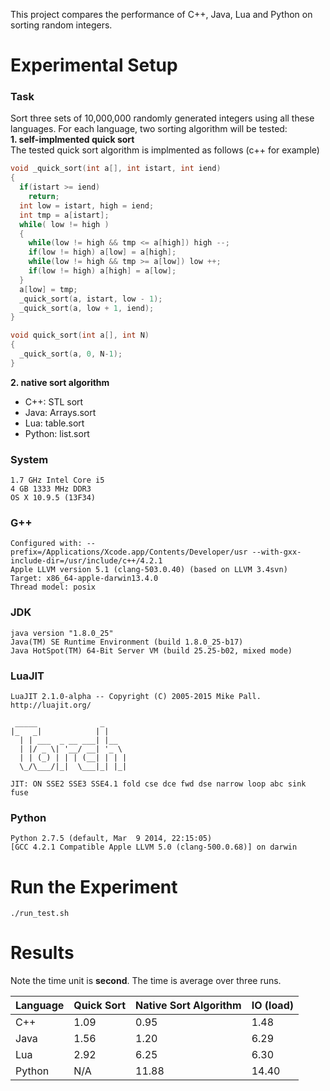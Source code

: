 
This project compares the performance of C++, Java, Lua and Python on sorting random integers.

# Experimental Setup
### Task
Sort three sets of 10,000,000 randomly generated integers using all these languages.
For each language, two sorting algorithm will be tested:<br />
**1. self-implmented quick sort** <br /> 
The tested quick sort algorithm is implmented as follows (c++ for example)
```c++
void _quick_sort(int a[], int istart, int iend)
{
  if(istart >= iend)
    return;
  int low = istart, high = iend;
  int tmp = a[istart];
  while( low != high )
  {
    while(low != high && tmp <= a[high]) high --;
    if(low != high) a[low] = a[high];
    while(low != high && tmp >= a[low]) low ++;
    if(low != high) a[high] = a[low];
  }
  a[low] = tmp;
  _quick_sort(a, istart, low - 1);
  _quick_sort(a, low + 1, iend);
}

void quick_sort(int a[], int N)
{
  _quick_sort(a, 0, N-1);
}
```

**2. native sort algorithm** <br /> 
* C++: STL sort
* Java: Arrays.sort
* Lua: table.sort
* Python: list.sort


### System
```
1.7 GHz Intel Core i5
4 GB 1333 MHz DDR3
OS X 10.9.5 (13F34)
```

### G++
```
Configured with: --prefix=/Applications/Xcode.app/Contents/Developer/usr --with-gxx-include-dir=/usr/include/c++/4.2.1
Apple LLVM version 5.1 (clang-503.0.40) (based on LLVM 3.4svn)
Target: x86_64-apple-darwin13.4.0
Thread model: posix
```

### JDK
```
java version "1.8.0_25"
Java(TM) SE Runtime Environment (build 1.8.0_25-b17)
Java HotSpot(TM) 64-Bit Server VM (build 25.25-b02, mixed mode)
```

### LuaJIT
```
LuaJIT 2.1.0-alpha -- Copyright (C) 2005-2015 Mike Pall. http://luajit.org/

 _____              _     
|_   _|            | |    
  | | ___  _ __ ___| |__  
  | |/ _ \| '__/ __| '_ \ 
  | | (_) | | | (__| | | |
  \_/\___/|_|  \___|_| |_|

JIT: ON SSE2 SSE3 SSE4.1 fold cse dce fwd dse narrow loop abc sink fuse
```

### Python
```
Python 2.7.5 (default, Mar  9 2014, 22:15:05) 
[GCC 4.2.1 Compatible Apple LLVM 5.0 (clang-500.0.68)] on darwin
```

# Run the Experiment
```
./run_test.sh
```

# Results
Note the time unit is **second**. The time is average over three runs. <br />

| Language | Quick Sort    | Native Sort Algorithm | IO (load) | 
| -------- | ------------- | --------------------- | --------- |
| C++      | 1.09 | 0.95 | 1.48 |
| Java     | 1.56 | 1.20 | 6.29 |
| Lua      | 2.92 | 6.25 | 6.30 |
| Python   | N/A  | 11.88 | 14.40 |

